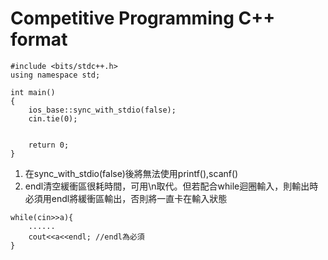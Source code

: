 # Competitive Programming C++ format

```
#include <bits/stdc++.h>
using namespace std;

int main()
{
    ios_base::sync_with_stdio(false);
    cin.tie(0);
    
    
    return 0;
}
```

1. 在sync_with_stdio(false)後將無法使用printf(),scanf()
2. endl清空緩衝區很耗時間，可用\n取代。但若配合while迴圈輸入，則輸出時必須用endl將緩衝區輸出，否則將一直卡在輸入狀態
```
while(cin>>a){
    ......
    cout<<a<<endl; //endl為必須
}
```



